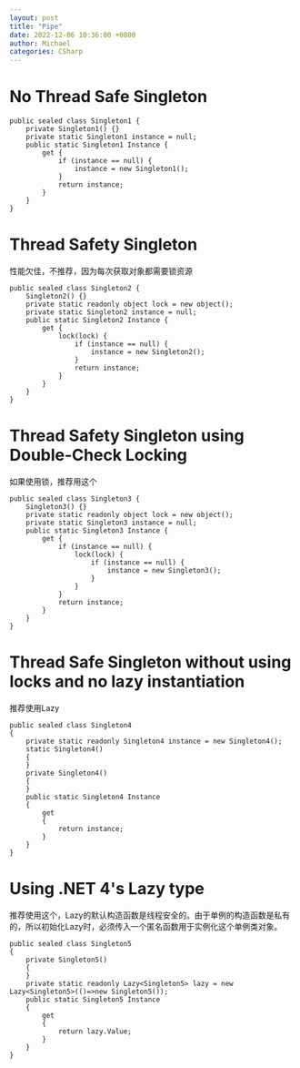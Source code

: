 ```yaml
---
layout: post
title: "Pipe"
date: 2022-12-06 10:36:00 +0800
author: Michael
categories: CSharp
---
```


# No Thread Safe Singleton
	public sealed class Singleton1 {  
	    private Singleton1() {}  
	    private static Singleton1 instance = null;  
	    public static Singleton1 Instance {  
	        get {  
	            if (instance == null) {  
	                instance = new Singleton1();  
	            }  
	            return instance;  
	        }  
	    }  
	}  

# Thread Safety Singleton
性能欠佳，不推荐，因为每次获取对象都需要锁资源

	public sealed class Singleton2 {  
	    Singleton2() {}  
	    private static readonly object lock = new object();  
	    private static Singleton2 instance = null;  
	    public static Singleton2 Instance {  
	        get {  
	            lock(lock) {  
	                if (instance == null) {  
	                    instance = new Singleton2();  
	                }  
	                return instance;  
	            }  
	        }  
	    }  
	}  

# Thread Safety Singleton using Double-Check Locking
如果使用锁，推荐用这个

	public sealed class Singleton3 {  
	    Singleton3() {}  
	    private static readonly object lock = new object();  
	    private static Singleton3 instance = null;  
	    public static Singleton3 Instance {  
	        get {  
	            if (instance == null) {  
	                lock(lock) {  
	                    if (instance == null) {  
	                        instance = new Singleton3();  
	                    }  
	                }  
	            }  
	            return instance;  
	        }  
	    }  
	}  

# Thread Safe Singleton without using locks and no lazy instantiation
推荐使用Lazy

	public sealed class Singleton4    
	{    
	    private static readonly Singleton4 instance = new Singleton4();    
	    static Singleton4()    
	    {    
	    }    
	    private Singleton4()    
	    {    
	    }    
	    public static Singleton4 Instance    
	    {    
	        get    
	        {    
	            return instance;    
	        }    
	    }    
	}   

# Using .NET 4's Lazy<T> type
推荐使用这个，Lazy的默认构造函数是线程安全的。由于单例的构造函数是私有的，所以初始化Lazy时，必须传入一个匿名函数用于实例化这个单例类对象。

	public sealed class Singleton5    
	{    
	    private Singleton5()    
	    {    
	    }    
	    private static readonly Lazy<Singleton5> lazy = new Lazy<Singleton5>(()=>new Singleton5());    
	    public static Singleton5 Instance    
	    {    
	        get    
	        {    
	            return lazy.Value;    
	        }    
	    }    
	}    